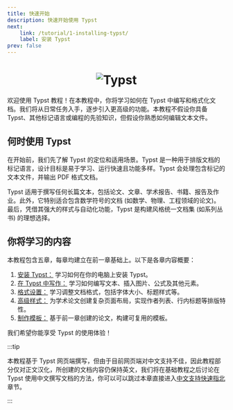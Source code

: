 ```yaml
---
title: 快速开始
description: 快速开始使用 Typst
next:
    link: /tutorial/1-installing-typst/
    label: 安装 Typst
prev: false
---
```


<h1 align="center">
  <img alt="Typst" src="https://user-images.githubusercontent.com/17899797/226108480-722b770e-6313-40d7-84f2-26bebb55a281.png">
</h1>


欢迎使用 Typst 教程！在本教程中，你将学习如何在 Typst 中编写和格式化文档。我们将从日常任务入手，逐步引入更高级的功能。本教程不假设你具备 Typst、其他标记语言或编程的先验知识，但假设你熟悉如何编辑文本文件。

## 何时使用 Typst

在开始前，我们先了解 Typst 的定位和适用场景。Typst 是一种用于排版文档的标记语言，设计目标是易于学习、运行快速且功能多样。Typst 会处理包含标记的文本文件，并输出 PDF 格式文档。

Typst 适用于撰写任何长篇文本，包括论文、文章、学术报告、书籍、报告及作业。此外，它特别适合包含数学符号的文档 (如数学、物理、工程领域的论文)。最后，凭借其强大的样式与自动化功能，Typst 是构建风格统一文档集 (如系列丛书) 的理想选择。

## 你将学习的内容

本教程包含五章，每章均建立在前一章基础上。以下是各章内容概要：

1. [安装 Typst：](/tutorial/1-installing-typst) 学习如何在你的电脑上安装 Typst。
2. [在 Typst 中写作：](/tutorial/2-writing-in-typst) 学习如何编写文本、插入图片、公式及其他元素。
3. [格式设置：](/tutorial/3-formatting) 学习调整文档格式，包括字体大小、标题样式等。
4. [高级样式：](/tutorial/4-advanced-styling) 为学术论文创建复杂页面布局，实现作者列表、行内标题等排版特性。
5. [制作模板：](/tutorial/5-making-a-template) 基于前一章创建的论文，构建可复用的模板。

我们希望你能享受 Typst 的使用体验！

:::tip

本教程基于 Typst 网页端撰写，但由于目前网页端对中文支持不佳，因此教程部分仅对正文汉化，所创建的文档内容仍保持英文，我们将在基础教程之后讨论在 Typst 使用中文撰写文档的方法，你可以可以跳过本章直接进入[中文支持快速指北](/chinese-support/)章节。

:::